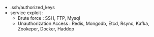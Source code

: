 - .ssh/authorized_keys
- service exploit : 
  - Brute force : SSH, FTP, Mysql
  - Unauthorization Access : Redis, Mongodb, Etcd, Rsync, Kafka, Zookeper, Docker, Haddop
